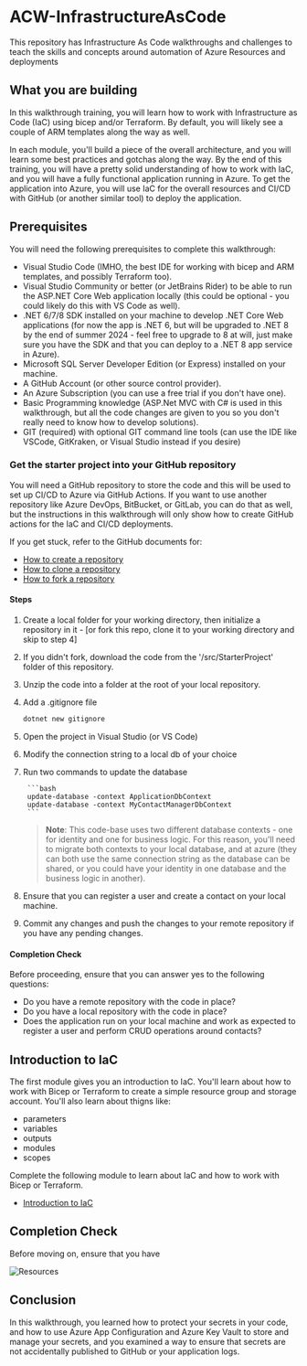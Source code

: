 # ACW-InfrastructureAsCode
This repository has Infrastructure As Code walkthroughs and challenges to teach the skills and concepts around automation of Azure Resources and deployments

## What you are building

In this walkthrough training, you will learn how to work with Infrastructure as Code (IaC) using bicep and/or Terraform.  By default, you will likely see a couple of ARM templates along the way as well.

In each module, you'll build a piece of the overall architecture, and you will learn some best practices and gotchas along the way.  By the end of this training, you will have a pretty solid understanding of how to work with IaC, and you will have a fully functional application running in Azure.  To get the application into Azure, you will use IaC for the overall resources and CI/CD with GitHub (or another similar tool) to deploy the application.

## Prerequisites

You will need the following prerequisites to complete this walkthrough:

- Visual Studio Code (IMHO, the best IDE for working with bicep and ARM templates, and possibly Terraform too).
- Visual Studio Community or better (or JetBrains Rider) to be able to run the ASP.NET Core Web application locally (this could be optional - you could likely do this with VS Code as well).
- .NET 6/7/8 SDK installed on your machine to develop .NET Core Web applications (for now the app is .NET 6, but will be upgraded to .NET 8 by the end of summer 2024 - feel free to upgrade to 8 at will, just make sure you have the SDK and that you can deploy to a .NET 8 app service in Azure).
- Microsoft SQL Server Developer Edition (or Express) installed on your machine.
- A GitHub Account (or other source control provider).
- An Azure Subscription (you can use a free trial if you don't have one).
- Basic Programming knowledge (ASP.Net MVC with C# is used in this walkthrough, but all the code changes are given to you so you don't really need to know how to develop solutions).
- GIT (required) with optional GIT command line tools (can use the IDE like VSCode, GitKraken, or Visual Studio instead if you desire)

### Get the starter project into your GitHub repository

You will need a GitHub repository to store the code and this will be used to set up CI/CD to Azure via GitHub Actions.  If you want to use another repository like Azure DevOps, BitBucket, or GitLab, you can do that as well, but the instructions in this walkthrough will only show how to create GitHub actions for the IaC and CI/CD deployments.

If you get stuck, refer to the GitHub documents for:
- [How to create a repository](https://docs.github.com/en/repositories/creating-and-managing-repositories/creating-a-new-repository)  
- [How to clone a repository](https://docs.github.com/en/repositories/creating-and-managing-repositories/cloning-a-repository)
- [How to fork a repository](https://docs.github.com/en/get-started/quickstart/fork-a-repo)

#### Steps

1. Create a local folder for your working directory, then initialize a repository in it - [or fork this repo, clone it to your working directory and skip to step 4]
1. If you didn't fork, download the code from the '/src/StarterProject' folder of this repository.
1. Unzip the code into a folder at the root of your local repository.  
1. Add a .gitignore file

    ```bash
    dotnet new gitignore
    ```
1. Open the project in Visual Studio (or VS Code) 
1. Modify the connection string to a local db of your choice
1. Run two commands to update the database
    
        ```bash
        update-database -context ApplicationDbContext
        update-database -context MyContactManagerDbContext
        ```
    >**Note**: This code-base uses two different database contexts - one for identity and one for business logic.  For this reason, you'll need to migrate both contexts to your local database, and at azure (they can both use the same connection string as the database can be shared, or you could have your identity in one database and the business logic in another).

1. Ensure that you can register a user and create a contact on your local machine.
1. Commit any changes and push the changes to your remote repository if you have any pending changes.

#### Completion Check

Before proceeding, ensure that you can answer yes to the following questions:
- Do you have a remote repository with the code in place?
- Do you have a local repository with the code in place?
- Does the application run on your local machine and work as expected to register a user and perform CRUD operations around contacts?


## Introduction to IaC

The first module gives you an introduction to IaC.  You'll learn about how to work with Bicep or Terraform to create a simple resource group and storage account.  You'll also learn about thigns like:

- parameters
- variables
- outputs
- modules
- scopes

Complete the following module to learn about IaC and how to work with Bicep or Terraform.

- [Introduction to IaC](Part1-IntroductionToIaC.md)


## Completion Check

Before moving on, ensure that you have



![Resources](images/Part0-Prerequisites/image0001-resources.png)  



## Conclusion

In this walkthrough, you learned how to protect your secrets in your code, and how to use Azure App Configuration and Azure Key Vault to store and manage your secrets, and you examined a way to ensure that secrets are not accidentally published to GitHub or your application logs.
